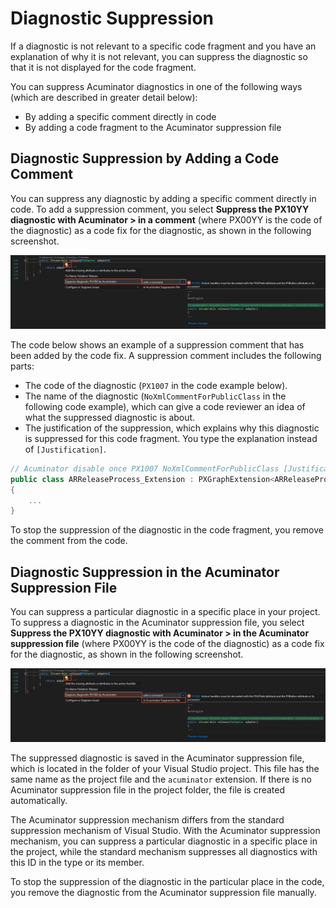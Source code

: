 # Diagnostic Suppression
If a diagnostic is not relevant to a specific code fragment and you have an explanation of why it is not relevant, you can suppress the diagnostic so that it is not displayed for the code fragment.

You can suppress Acuminator diagnostics in one of the following ways (which are described in greater detail below):

 - By adding a specific comment directly in code
 - By adding a code fragment to the Acuminator suppression file

## Diagnostic Suppression by Adding a Code Comment
You can suppress any diagnostic by adding a specific comment directly in code. To add a suppression comment, you select **Suppress the PX10YY diagnostic with Acuminator > in a comment** (where PX00YY is the code of the diagnostic) as a code fix for the diagnostic, as shown in the following screenshot.

![Suppression in a Comment](../images/SuppressDiagnosticInComment.png)

The code below shows an example of a suppression comment that has been added by the code fix. A suppression comment includes the following parts:

 - The code of the diagnostic (`PX1007` in the code example below).
 - The name of the diagnostic (`NoXmlCommentForPublicClass` in the following code example), which can give a code reviewer an idea of what the suppressed diagnostic is about.
 - The justification of the suppression, which explains why this diagnostic is suppressed for this code fragment. You type the explanation instead of `[Justification]`.

```C#
// Acuminator disable once PX1007 NoXmlCommentForPublicClass [Justification]
public class ARReleaseProcess_Extension : PXGraphExtension<ARReleaseProcess>
{
    ...
}
```

To stop the suppression of the diagnostic in the code fragment, you remove the comment from the code.

## Diagnostic Suppression in the Acuminator Suppression File
You can suppress a particular diagnostic in a specific place in your project. To suppress a diagnostic in the Acuminator suppression file, you select **Suppress the PX10YY diagnostic with Acuminator > in the Acuminator suppression file** (where PX00YY is the code of the diagnostic) as a code fix for the diagnostic, as shown in the following screenshot.

![Suppression in the Acuminator Suppression File](../images/SuppressDiagnosticInSuppressionFile.png)

The suppressed diagnostic is saved in the Acuminator suppression file, which is located in the folder of your Visual Studio project. This file has the same name as the project file and the `acuminator` extension. If there is no Acuminator suppression file in the project folder, the file is created automatically.

The Acuminator suppression mechanism differs from the standard suppression mechanism of Visual Studio. With the Acuminator suppression mechanism, you can suppress a particular diagnostic in a specific place in the project, while the standard mechanism suppresses all diagnostics with this ID in the type or its member.

To stop the suppression of the diagnostic in the particular place in the code, you remove the diagnostic from the Acuminator suppression file manually.